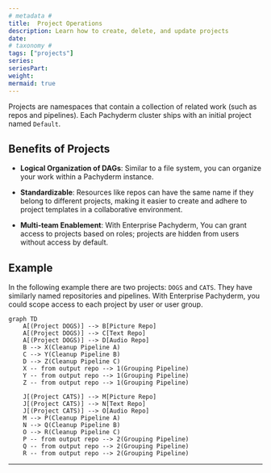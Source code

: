 ```yaml
---
# metadata # 
title:  Project Operations
description: Learn how to create, delete, and update projects
date: 
# taxonomy #
tags: ["projects"]
series:
seriesPart:
weight: 
mermaid: true
---
```


Projects are namespaces that contain a collection of related work (such as repos and pipelines). Each Pachyderm cluster ships with an initial project named `Default`.

## Benefits of Projects

- **Logical Organization of DAGs**: Similar to a file system, you can organize your work  within a Pachyderm instance. 
  
- **Standardizable**: Resources like repos can have the same name if they belong to different projects, making it easier to create and adhere to project templates in a collaborative environment. 

- **Multi-team Enablement**: With Enterprise Pachyderm, You can grant access to projects based on roles; projects are hidden from users without access by default. 

## Example

In the following example there are two projects: `DOGS` and `CATS`. They have similarly named repositories and pipelines. With Enterprise Pachyderm, you could scope access to each project by user or user group.

```mermaid
graph TD
    A[(Project DOGS)] --> B[Picture Repo] 
    A[(Project DOGS)] --> C[Text Repo] 
    A[(Project DOGS)] --> D[Audio Repo] 
    B --> X(Cleanup Pipeline A)
    C --> Y(Cleanup Pipeline B)
    D --> Z(Cleanup Pipeline C)
    X -- from output repo --> 1(Grouping Pipeline)
    Y -- from output repo --> 1(Grouping Pipeline)
    Z -- from output repo --> 1(Grouping Pipeline)    
    
    J[(Project CATS)] --> M[Picture Repo] 
    J[(Project CATS)] --> N[Text Repo] 
    J[(Project CATS)] --> O[Audio Repo] 
    M --> P(Cleanup Pipeline A)
    N --> Q(Cleanup Pipeline B)
    O --> R(Cleanup Pipeline C)
    P -- from output repo --> 2(Grouping Pipeline)
    Q -- from output repo --> 2(Grouping Pipeline)
    R -- from output repo --> 2(Grouping Pipeline)   
```




---